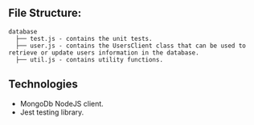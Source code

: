 ## File Structure:

```
database
  ├── test.js - contains the unit tests.
  ├── user.js - contains the UsersClient class that can be used to retrieve or update users information in the database.
  ├── util.js - contains utility functions.

```

## Technologies

- MongoDb NodeJS client.
- Jest testing library.
